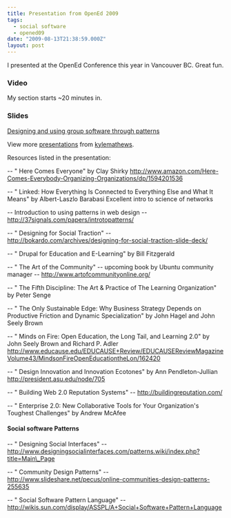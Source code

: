 ```yaml
---
title: Presentation from OpenEd 2009
tags:
  - social software
  - opened09
date: "2009-08-13T21:38:59.000Z"
layout: post
---
```


I presented at the OpenEd Conference this year in Vancouver BC. Great fun.   

  


### Video  

My section starts ~20 minutes in.  

  

  


### Slides  


[Designing and using group software through patterns][0]

View more [presentations][1] from [kylemathews][2].  

  

  

Resources listed in the presentation:  

-- " Here Comes Everyone" by Clay Shirky http://www.amazon.com/Here-Comes-Everybody-Organizing-Organizations/dp/1594201536  

-- " Linked: How Everything Is Connected to Everything Else and What It Means" by Albert-Laszlo Barabasi Excellent intro to science of networks  

-- Introduction to using patterns in web design -- http://37signals.com/papers/introtopatterns/  

-- " Designing for Social Traction" -- http://bokardo.com/archives/designing-for-social-traction-slide-deck/  

-- " Drupal for Education and E-Learning" by Bill Fitzgerald  

-- " The Art of the Community" -- upcoming book by Ubuntu community manager -- http://www.artofcommunityonline.org/  

-- " The Fifth Discipline: The Art & Practice of The Learning Organization" by Peter Senge  

-- " The Only Sustainable Edge: Why Business Strategy Depends on Productive Friction and Dynamic Specialization" by John Hagel and John Seely Brown  

-- " Minds on Fire: Open Education, the Long Tail, and Learning 2.0" by John Seely Brown and Richard P. Adler http://www.educause.edu/EDUCAUSE+Review/EDUCAUSEReviewMagazineVolume43/MindsonFireOpenEducationtheLon/162420  

-- " Design Innovation and Innovation Ecotones" by Ann Pendleton-Jullian http://president.asu.edu/node/705  

-- " Building Web 2.0 Reputation Systems" -- http://buildingreputation.com/  

-- " Enterprise 2.0: New Collaborative Tools for Your Organization's Toughest Challenges" by Andrew McAfee  


#### Social software Patterns  

-- " Designing Social Interfaces" -- http://www.designingsocialinterfaces.com/patterns.wiki/index.php?title=Main\_Page  

-- " Community Design Patterns" -- http://www.slideshare.net/pecus/online-communities-design-patterns-255635  

-- " Social Software Pattern Language" -- http://wikis.sun.com/display/ASSPL/A+Social+Software+Pattern+Language 

[0]: http://www.slideshare.net/kylemathews/designing-and-using-group-software-through-patterns "Designing and using group software through patterns"
[1]: http://www.slideshare.net/
[2]: http://www.slideshare.net/kylemathews